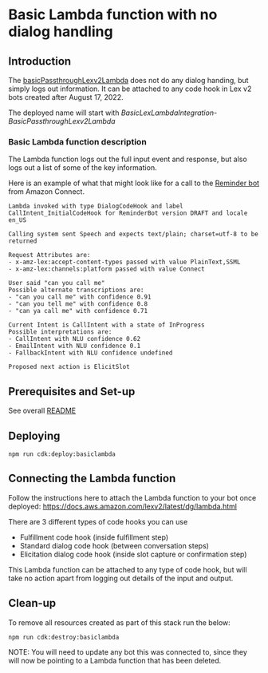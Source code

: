 # Basic Lambda function with no dialog handling

## Introduction

The [basicPassthroughLexv2Lambda](./basicPassthroughLexv2Lambda.ts) does not do any dialog handing, but simply logs out information. It can be attached to any code hook in Lex v2 bots created after August 17, 2022.

The deployed name will start with _BasicLexLambdaIntegration-BasicPassthroughLexv2Lambda_


### Basic Lambda function description
The Lambda function logs out the full input event and response, but also logs out a list of some of the key information.

Here is an example of what that might look like for a call to the [Reminder bot](../../bots/ReminderBotFiles) from Amazon Connect. 
```
Lambda invoked with type DialogCodeHook and label CallIntent_InitialCodeHook for ReminderBot version DRAFT and locale en_US

Calling system sent Speech and expects text/plain; charset=utf-8 to be returned

Request Attributes are:
- x-amz-lex:accept-content-types passed with value PlainText,SSML
- x-amz-lex:channels:platform passed with value Connect

User said "can you call me"
Possible alternate transcriptions are:
- "can you call me" with confidence 0.91
- "can you tell me" with confidence 0.8
- "can ya call me" with confidence 0.71

Current Intent is CallIntent with a state of InProgress
Possible interpretations are:
- CallIntent with NLU confidence 0.62
- EmailIntent with NLU confidence 0.1
- FallbackIntent with NLU confidence undefined

Proposed next action is ElicitSlot
  ```


## Prerequisites and Set-up
See overall [README](../../README.md)

## Deploying

```
npm run cdk:deploy:basiclambda
```

## Connecting the Lambda function
Follow the instructions here to attach the Lambda function to your bot once deployed: https://docs.aws.amazon.com/lexv2/latest/dg/lambda.html

There are 3 different types of code hooks you can use
- Fulfillment code hook (inside fulfillment step)
- Standard dialog code hook (between conversation steps)
- Elicitation dialog code hook (inside slot capture or confirmation step)

This Lambda function can be attached to any type of code hook, but will take no action apart from logging out details of the input and output.


## Clean-up
To remove all resources created as part of this stack run the below:

```
npm run cdk:destroy:basiclambda
```

NOTE: You will need to update any bot this was connected to, since they will now be pointing to a Lambda function that has been deleted.
